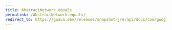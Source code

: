 ```yaml
---
title: AbstractNetwork.equals
permalink: /AbstractNetwork.equals/
redirect_to: https://guava.dev/releases/snapshot-jre/api/docs/com/google/common/graph/AbstractNetwork.html#equals-java.lang.Object-
---
```

